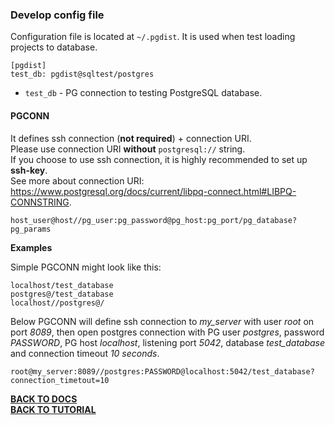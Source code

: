 ### Develop config file

Configuration file is located at `~/.pgdist`. It is used when test loading projects to database.

```
[pgdist]
test_db: pgdist@sqltest/postgres
```

- `test_db` - PG connection to testing PostgreSQL database.

#### PGCONN

It defines ssh connection (**not required**) + connection URI.  
Please use connection URI **without** `postgresql://` string.  
If you choose to use ssh connection, it is highly recommended to set up **ssh-key**.  
See more about connection URI: https://www.postgresql.org/docs/current/libpq-connect.html#LIBPQ-CONNSTRING.  

```
host_user@host//pg_user:pg_password@pg_host:pg_port/pg_database?pg_params
```

**Examples**  

Simple PGCONN might look like this:  

```
localhost/test_database
postgres@/test_database
localhost//postgres@/
```

Below PGCONN will define ssh connection to *my_server* with user *root* on port *8089*, then open postgres connection with PG user *postgres*, password *PASSWORD*, PG host *localhost*, listening port *5042*, database *test_database* and connection timeout *10 seconds*.  

```
root@my_server:8089//postgres:PASSWORD@localhost:5042/test_database?connection_timetout=10
```

[**BACK TO DOCS**](../doc.md)  
[**BACK TO TUTORIAL**](../tutorial.md)  
